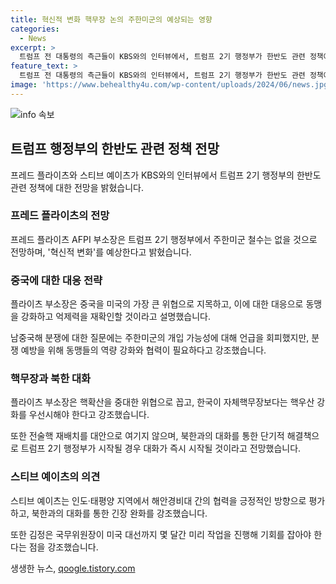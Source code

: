 ```yaml
---
title: 혁신적 변화 핵무장 논의 주한미군의 예상되는 영향
categories:
  - News
excerpt: >
  트럼프 전 대통령의 측근들이 KBS와의 인터뷰에서, 트럼프 2기 행정부가 한반도 관련 정책에서 혁신적 변화를 예상한다고 밝혔습니다. 또한, 중국에 대한 대응책으로 동맹을 강화하고 억제력을 재확인하는 방향으로 이야기했으며, 핵확산과 북한 문제를 다루는 방안으로 북한과의 대화를 강조했습니다. 또한, 북미 정상회담을 위한 전제조건으로 러시아의 지원 중단을 꼽았습니다.
feature_text: >
  트럼프 전 대통령의 측근들이 KBS와의 인터뷰에서, 트럼프 2기 행정부가 한반도 관련 정책에서 혁신적 변화를 예상한다고 밝혔습니다. 또한, 중국에 대한 대응책으로 동맹을 강화하고 억제력을 재확인하는 방향으로 이야기했으며, 핵확산과 북한 문제를 다루는 방안으로 북한과의 대화를 강조했습니다. 또한, 북미 정상회담을 위한 전제조건으로 러시아의 지원 중단을 꼽았습니다.
image: 'https://www.behealthy4u.com/wp-content/uploads/2024/06/news.jpg'
---
```


<p><img src="https://www.behealthy4u.com/wp-content/uploads/2024/06/news.jpg" alt="info 속보" /></p>

<h2 data-ke-size="size26">트럼프 행정부의 한반도 관련 정책 전망</h2>

<p data-ke-size="size16">프레드 플라이츠와 스티브 예이츠가 KBS와의 인터뷰에서 트럼프 2기 행정부의 한반도 관련 정책에 대한 전망을 밝혔습니다.</p>

<h3>프레드 플라이츠의 전망</h3>

<p data-ke-size="size16">프레드 플라이츠 AFPI 부소장은 트럼프 2기 행정부에서 주한미군 철수는 없을 것으로 전망하며, '혁신적 변화'를 예상한다고 밝혔습니다.</p>

<h3>중국에 대한 대응 전략</h3>

<p data-ke-size="size16">플라이츠 부소장은 중국을 미국의 가장 큰 위협으로 지목하고, 이에 대한 대응으로 동맹을 강화하고 억제력을 재확인할 것이라고 설명했습니다.</p>

<p data-ke-size="size16">남중국해 분쟁에 대한 질문에는 주한미군의 개입 가능성에 대해 언급을 회피했지만, 분쟁 예방을 위해 동맹들의 역량 강화와 협력이 필요하다고 강조했습니다.</p>

<h3>핵무장과 북한 대화</h3>

<p data-ke-size="size16">플라이츠 부소장은 핵확산을 중대한 위협으로 꼽고, 한국이 자체핵무장보다는 핵우산 강화를 우선시해야 한다고 강조했습니다.</p>

<p data-ke-size="size16">또한 전술핵 재배치를 대안으로 여기지 않으며, 북한과의 대화를 통한 단기적 해결책으로 트럼프 2기 행정부가 시작될 경우 대화가 즉시 시작될 것이라고 전망했습니다.</p>

<h3>스티브 예이츠의 의견</h3>

<p data-ke-size="size16">스티브 예이츠는 인도·태평양 지역에서 해안경비대 간의 협력을 긍정적인 방향으로 평가하고, 북한과의 대화를 통한 긴장 완화를 강조했습니다.</p>

<p data-ke-size="size16">또한 김정은 국무위원장이 미국 대선까지 몇 달간 미리 작업을 진행해 기회를 잡아야 한다는 점을 강조했습니다.</p>
생생한 뉴스, <a href="https://qoogle.tistory.com" rel="dofollow">qoogle.tistory.com</a>


